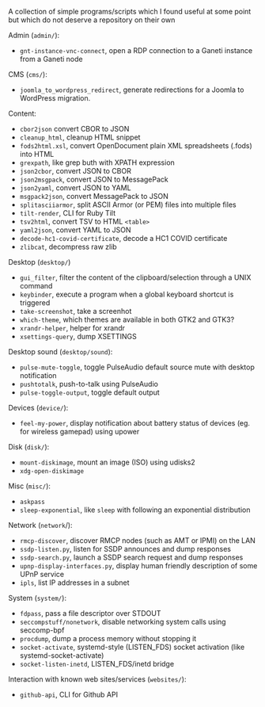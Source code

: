 A collection of simple programs/scripts which I found useful at some point
but which do not deserve a repository on their own

Admin (`admin/`):

* `gnt-instance-vnc-connect`, open a RDP connection to a Ganeti instance from a Ganeti node

CMS (`cms/`):

* `joomla_to_wordpress_redirect`, generate redirections for a Joomla to WordPress migration.

Content:

* `cbor2json` convert CBOR to JSON
* `cleanup_html`, cleanup HTML snippet
* `fods2html.xsl`, convert OpenDocument plain XML spreadsheets (.fods) into HTML
* `grexpath`, like grep buth with XPATH expression
* `json2cbor`, convert JSON to CBOR
* `json2msgpack`, convert JSON to MessagePack
* `json2yaml`, convert JSON to YAML
* `msgpack2json`, convert MessagePack to JSON
* `splitasciiarmor`, split ASCII Armor (or PEM) files into multiple files
* `tilt-render`, CLI for Ruby Tilt
* `tsv2html`, convert TSV to HTML `<table>`
* `yaml2json`, convert YAML to JSON
* `decode-hc1-covid-certificate`, decode a HC1 COVID certificate
* `zlibcat`, decompress raw zlib

Desktop (`desktop/`)

* `gui_filter`, filter the content of the clipboard/selection through a UNIX command
* `keybinder`, execute a program when a global keyboard shortcut is triggered
* `take-screenshot`, take a screenhot
* `which-theme`, which themes are available in both GTK2 and GTK3?
* `xrandr-helper`, helper for xrandr
* `xsettings-query`, dump XSETTINGS

Desktop sound (`desktop/sound`):

* `pulse-mute-toggle`, toggle PulseAudio default source mute with desktop notification
* `pushtotalk`, push-to-talk using PulseAudio
* `pulse-toggle-output`, toggle default output

Devices (`device/`):

* `feel-my-power`, display notification about battery status of devices (eg. for wireless gamepad) using upower

Disk (`disk/`):

* `mount-diskimage`, mount an image (ISO) using udisks2
* `xdg-open-diskimage`

Misc (`misc/`):

* `askpass`
* `sleep-exponential`, like `sleep` with following an exponential distribution

Network (`network`/):

* `rmcp-discover`, discover RMCP nodes (such as AMT or IPMI) on the LAN
* `ssdp-listen.py`, listen for SSDP announces and dump responses
* `ssdp-search.py`, launch a SSDP search request and dump responses
* `upnp-display-interfaces.py`, display human friendly description of some UPnP service
* `ipls`, list IP addresses in a subnet

System (`system/`):

* `fdpass`, pass a file descriptor over STDOUT
* `seccompstuff/nonetwork`, disable networking system calls using seccomp-bpf
* `procdump`, dump a process memory without stopping it
* `socket-activate`, systemd-style (LISTEN_FDS) socket activation (like systemd-socket-activate)
* `socket-listen-inetd`, LISTEN_FDS/inetd bridge

Interaction with known web sites/services (`websites/`):

* `github-api`, CLI for Github API
